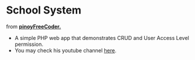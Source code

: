 # School System

from **[pinoyFreeCoder.](https://www.youtube.com/playlist?list=PLKyjE37ORK3LL6U2z3mz4fEuaM9VFp28H)**

* A simple PHP web app that demonstrates CRUD and User Access Level permission.
* You may check his youtube channel [here](https://www.youtube.com/channel/UCFpZDxOMGzsx05epqfvmzbQ).

